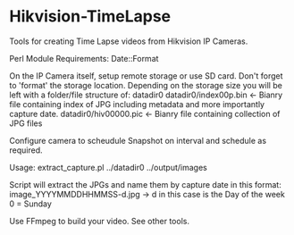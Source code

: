 # Hikvision-TimeLapse
Tools for creating Time Lapse videos from Hikvision IP Cameras.

Perl Module Requirements:
Date::Format

On the IP Camera itself, setup remote storage or use SD card. Don't forget to 'format' the storage location.  Depending on the storage size you will be left with a folder/file structure of:
datadir0
datadir0/index00p.bin <- Bianry file containing index of JPG including metadata and more importantly capture date.
datadir0/hiv00000.pic <- Bianry file containing collection of JPG files

Configure camera to scheudule Snapshot on interval and schedule as required.

Usage:
extract_capture.pl ../datadir0 ../output/images

Script will extract the JPGs and name them by capture date in this format:
image_YYYYMMDDHHMMSS-d.jpg -> d in this case is the Day of the week 0 = Sunday

Use FFmpeg to build your video.  See other tools.
